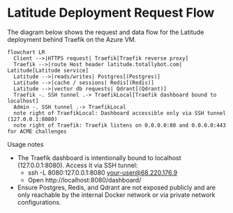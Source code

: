 # Latitude Deployment Request Flow

The diagram below shows the request and data flow for the Latitude deployment behind Traefik on the Azure VM.

```mermaid
flowchart LR
  Client -->|HTTPS request| Traefik[Traefik reverse proxy]
  Traefik -->|route Host header latitude.totallybot.com| Latitude[Latitude service]
  Latitude -->|reads/writes| Postgres[(Postgres)]
  Latitude -->|cache / sessions| Redis[(Redis)]
  Latitude -->|vector db requests| Qdrant[(Qdrant)]
  Traefik -. SSH tunnel .-> TraefikLocal[Traefik dashboard bound to localhost]
  Admin -. SSH tunnel .-> TraefikLocal
  note right of TraefikLocal: Dashboard accessible only via SSH tunnel (127.0.0.1:8080)
  note right of Traefik: Traefik listens on 0.0.0.0:80 and 0.0.0.0:443 for ACME challenges
```

Usage notes
- The Traefik dashboard is intentionally bound to localhost (127.0.0.1:8080). Access it via SSH tunnel:
  - ssh -L 8080:127.0.0.1:8080 your-user@68.220.176.9
  - Open http://localhost:8080/dashboard/
- Ensure Postgres, Redis, and Qdrant are not exposed publicly and are only reachable by the internal Docker network or via private network configurations.